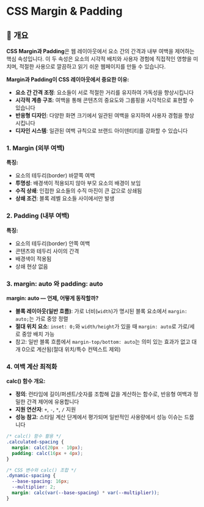 # CSS Margin & Padding

## 📖 개요

**CSS Margin과 Padding**은 웹 레이아웃에서 요소 간의 간격과 내부 여백을 제어하는 핵심 속성입니다. 이 두 속성은 요소의 시각적 배치와 사용자 경험에 직접적인 영향을 미치며, 적절한 사용으로 깔끔하고 읽기 쉬운 웹페이지를 만들 수 있습니다.

**Margin과 Padding이 CSS 레이아웃에서 중요한 이유:**

- **요소 간 간격 조정**: 요소들이 서로 적절한 거리를 유지하여 가독성을 향상시킵니다
- **시각적 계층 구조**: 여백을 통해 콘텐츠의 중요도와 그룹핑을 시각적으로 표현할 수 있습니다
- **반응형 디자인**: 다양한 화면 크기에서 일관된 여백을 유지하여 사용자 경험을 향상시킵니다
- **디자인 시스템**: 일관된 여백 규칙으로 브랜드 아이덴티티를 강화할 수 있습니다

### 1. **Margin (외부 여백)**

**특징:**

- 요소의 테두리(border) 바깥쪽 여백
- **투명성**: 배경색이 적용되지 않아 부모 요소의 배경이 보임
- **수직 상쇄**: 인접한 요소들의 수직 마진이 큰 값으로 상쇄됨
- **상쇄 조건**: 블록 레벨 요소들 사이에서만 발생

### 2. **Padding (내부 여백)**

**특징:**

- 요소의 테두리(border) 안쪽 여백
- 콘텐츠와 테두리 사이의 간격
- 배경색이 적용됨
- 상쇄 현상 없음

### 3. **margin: auto 와 padding: auto**

**margin: auto — 언제, 어떻게 동작할까?**

- **블록 레이아웃(일반 흐름)**: 가로 너비(`width`)가 명시된 블록 요소에서 `margin: auto;`는 가로 중앙 정렬
- **절대 위치 요소**: `inset: 0;`와 `width/height`가 있을 때 `margin: auto`로 가로/세로 중앙 배치 가능
- 참고: 일반 블록 흐름에서 `margin-top/bottom: auto`는 의미 있는 효과가 없고 대개 0으로 계산됨(절대 위치/특수 컨텍스트 제외)

### **4. 여백 계산 최적화**

**calc() 함수 개요:**

- **정의**: 런타임에 길이/퍼센트/숫자를 조합해 값을 계산하는 함수로, 반응형 여백과 정밀한 간격 제어에 유용합니다
- **지원 연산자**: `+`, `-`, `*`, `/` 지원
- **성능 참고**: 스타일 계산 단계에서 평가되며 일반적인 사용량에서 성능 이슈는 드뭅니다

```css
/* calc() 함수 활용 */
.calculated-spacing {
  margin: calc(20px - 10px);
  padding: calc(16px + 4px);
}

/* CSS 변수와 calc() 조합 */
.dynamic-spacing {
  --base-spacing: 16px;
  --multiplier: 2;
  margin: calc(var(--base-spacing) * var(--multiplier));
}
```

